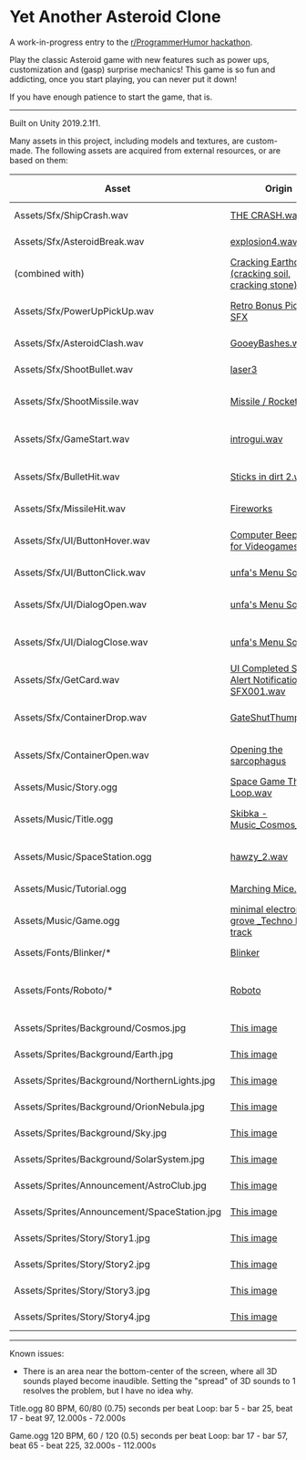 # Yet Another Asteroid Clone
A work-in-progress entry to the [r/ProgrammerHumor hackathon](https://www.programmerhumor.org/Hackathon).

Play the classic Asteroid game with new features such as power ups, customization and (gasp) surprise mechanics! This game is so fun and addicting, once you start playing, you can never put it down!

If you have enough patience to start the game, that is.

---

Built on Unity 2019.2.1f1.

Many assets in this project, including models and textures, are custom-made. The following assets are acquired from external resources, or are based on them:

|Asset|Origin|Author|License|Modification (if any)|
|--|--|--|--|--|
|Assets/Sfx/ShipCrash.wav|[THE CRASH.wav](https://freesound.org/people/sandyrb/sounds/95078/)|sandyrb|Attribution License||
|Assets/Sfx/AsteroidBreak.wav|[explosion4.wav](https://freesound.org/people/sarge4267/sounds/102734/)|sarge4267|Attribution License|trimmed|
|(combined with)|[Cracking Earthquake (cracking soil, cracking stone)](https://freesound.org/people/uagadugu/sounds/222521/)|uagadugu|Creative Commons 0 License|trimmed|
|Assets/Sfx/PowerUpPickUp.wav|[Retro Bonus Pickup SFX](https://freesound.org/people/suntemple/sounds/253172/)|suntemple|Creative Commons 0 License||
|Assets/Sfx/AsteroidClash.wav|[GooeyBashes.wav](https://freesound.org/people/sonictechtonic/sounds/241280/)|sonictechtonic|Attribution License|trimmed|
|Assets/Sfx/ShootBullet.wav|[laser3](https://freesound.org/people/nsstudios/sounds/344276/)|nsstudios|Attribution License||
|Assets/Sfx/ShootMissile.wav|[Missile / Rocket firing](https://freesound.org/people/wubitog/sounds/200459/)|wubitog|Creative Commons 0 License|trimmed|
|Assets/Sfx/GameStart.wav|[introgui.wav](https://freesound.org/people/pera/sounds/56231/)|pera|Creative Commons 0 License||
|Assets/Sfx/BulletHit.wav|[Sticks in dirt 2.wav](https://freesound.org/people/worthahep88/sounds/319214/)|worthahep88|Creative Commons 0 License|trimmed|
|Assets/Sfx/MissileHit.wav|[Fireworks](https://freesound.org/people/MrAuralization/sounds/212677/)|MrAuralization|Attribution License|trimmed|	
|Assets/Sfx/UI/ButtonHover.wav|[Computer Beep SFX for Videogames](https://freesound.org/people/qubodup/sounds/140773/)|qubodup|Creative Commons 0 License||
|Assets/Sfx/UI/ButtonClick.wav|[unfa's Menu Sounds](https://freesound.org/people/unfa/sounds/244266/)|unfa|Attribution License|trimmed|
|Assets/Sfx/UI/DialogOpen.wav|[unfa's Menu Sounds](https://freesound.org/people/unfa/sounds/244266/)|unfa|Attribution License|trimmed and adjusted pitch|
|Assets/Sfx/UI/DialogClose.wav|[unfa's Menu Sounds](https://freesound.org/people/unfa/sounds/244266/)|unfa|Attribution License|trimmed and adjusted pitch|
|Assets/Sfx/GetCard.wav|[UI Completed Status Alert Notification SFX001.wav](https://freesound.org/people/Headphaze/sounds/277033/)|Headphaze|Attribution License||
|Assets/Sfx/ContainerDrop.wav|[GateShutThumps.wav](https://freesound.org/people/eardeer/sounds/401041/)|eardeer|Creative Commons 0 License|trimmed|
|Assets/Sfx/ContainerOpen.wav|[Opening the sarcophagus](https://freesound.org/people/Breviceps/sounds/457529/)|Breviceps|Creative Commons 0 License|trimmed|
|Assets/Music/Story.ogg|[Space Game Theme Loop.wav](https://freesound.org/people/Mrthenoronha/sounds/371516/)|Mrthenoronha|Attribution License|converted|
|Assets/Music/Title.ogg|[Skibka - Music_Cosmos_1.mp3](https://freesound.org/people/SkibkaMusic/sounds/477601/)|SkibkaMusic|Creative Common 0 License|converted|
|Assets/Music/SpaceStation.ogg|[hawzy_2.wav](https://freesound.org/people/ptonic/sounds/428687/)|ptonic|Creative Commons 0 License|converted|
|Assets/Music/Tutorial.ogg|[Marching Mice.wav](https://freesound.org/people/kantouth/sounds/104984/)|kantouth|Attribution License|converted|
|Assets/Music/Game.ogg|[minimal electronic grove _Techno loop track](https://freesound.org/people/frankum/sounds/397166/)|frankum|Attribution License|converted|
|Assets/Fonts/Blinker/*|[Blinker](https://fonts.google.com/specimen/Blinker?selection.family=Blinker)|Juergen Huber|Open Font License||
|Assets/Fonts/Roboto/*|[Roboto](https://fonts.google.com/specimen/Roboto?selection.family=Roboto)|Christian Robertson|Apache License Version 2.0||
|Assets/Sprites/Background/Cosmos.jpg|[This image](https://pixabay.com/photos/cosmos-dark-hd-wallpaper-milky-way-1853491/)|Pexels|Pixabay License||
|Assets/Sprites/Background/Earth.jpg|[This image](https://pixabay.com/photos/earth-globe-moon-world-planet-1365995/)|qimono|Pixabay License||
|Assets/Sprites/Background/NorthernLights.jpg|[This image](https://pixabay.com/photos/northern-lights-aurora-3273425/)|Hans|Pixabay License||
|Assets/Sprites/Background/OrionNebula.jpg|[This image](https://pixabay.com/photos/orion-nebula-emission-nebula-11107/)|WikiImages|Pixabay License||
|Assets/Sprites/Background/Sky.jpg|[This image](https://pixabay.com/photos/sky-stars-constellations-astronomy-828648/)|Free-Photos|Pixabay License||
|Assets/Sprites/Background/SolarSystem.jpg|[This image](https://pixabay.com/photos/solar-system-big-bang-11188/)|WikiImages|Pixabay License||
|Assets/Sprites/Announcement/AstroClub.jpg|[This image](https://pixabay.com/illustrations/science-fiction-spaceship-alien-1545307/)|tombud|Pixabay License||
|Assets/Sprites/Announcement/SpaceStation.jpg|[This image](https://pixabay.com/illustrations/outer-space-space-ship-space-2177952/)|thefairypath|Pixabay License||
|Assets/Sprites/Story/Story1.jpg|[This image](https://pixabay.com/illustrations/explosion-pop-big-bang-background-1285364/)|geralt|Pixabay License||
|Assets/Sprites/Story/Story2.jpg|[This image](https://pixabay.com/photos/sun-fireball-solar-flare-sunlight-11582/)|WikiImages|Pixabay License||
|Assets/Sprites/Story/Story3.jpg|[This image](https://pixabay.com/illustrations/sunrise-space-outer-space-globe-1756274/)|qimono|Pixabay License||
|Assets/Sprites/Story/Story4.jpg|[This image](https://pixabay.com/illustrations/space-asteroids-planets-cosmos-1422642/)|UKT2|Pixbay License||

---

Known issues:

* There is an area near the bottom-center of the screen, where all 3D sounds played become inaudible. Setting the "spread" of 3D sounds to 1 resolves the problem, but I have no idea why.

Title.ogg
80 BPM, 60/80 (0.75) seconds per beat
Loop: bar 5 - bar 25, beat 17 - beat 97, 12.000s - 72.000s

Game.ogg
120 BPM, 60 / 120 (0.5) seconds per beat
Loop: bar 17 - bar 57, beat 65 - beat 225, 32.000s - 112.000s
